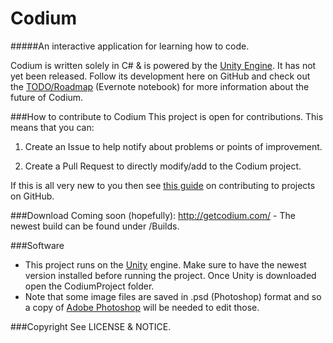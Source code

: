 Codium
========

#####An interactive application for learning how to code.

Codium is written solely in C# & is powered by the [Unity Engine](http://unity3d.com). It has not yet been released. Follow its development here on GitHub and check out the [TODO/Roadmap](https://www.evernote.com/pub/at410/codium) (Evernote notebook) for more information about the future of Codium.

###How to contribute to Codium
This project is open for contributions. This means that you can:

1. Create an Issue to help notify about problems or points of improvement.

2. Create a Pull Request to directly modify/add to the Codium project.

If this is all very new to you then see [this guide](https://guides.github.com/activities/contributing-to-open-source/) on contributing to projects on GitHub.

###Download
Coming soon (hopefully): http://getcodium.com/ - The newest build can be found under /Builds.

###Software
- This project runs on the [Unity](http://unity3d.com) engine. Make sure to have the newest version installed before running the project. Once Unity is downloaded open the CodiumProject folder.
- Note that some image files are saved in .psd (Photoshop) format and so a copy of [Adobe Photoshop](http://www.adobe.com/products/photoshop.html) will be needed to edit those.

###Copyright
See LICENSE & NOTICE.